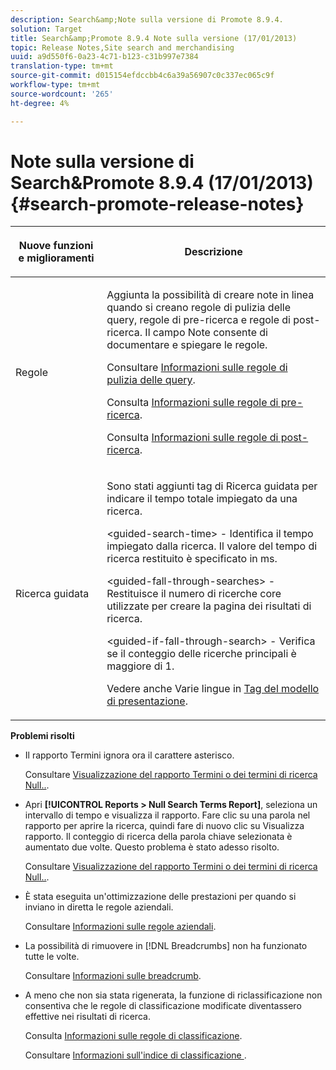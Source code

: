 ```yaml
---
description: Search&amp;Note sulla versione di Promote 8.9.4.
solution: Target
title: Search&amp;Promote 8.9.4 Note sulla versione (17/01/2013)
topic: Release Notes,Site search and merchandising
uuid: a9d550f6-0a23-4c71-b123-c31b997e7384
translation-type: tm+mt
source-git-commit: d015154efdccbb4c6a39a56907c0c337ec065c9f
workflow-type: tm+mt
source-wordcount: '265'
ht-degree: 4%

---
```



# Note sulla versione di Search&amp;Promote 8.9.4 (17/01/2013){#search-promote-release-notes}

<table> 
 <thead> 
  <tr> 
   <th colname="col1" class="entry"> <p>Nuove funzioni e miglioramenti </p> </th> 
   <th colname="col2" class="entry"> <p>Descrizione </p> </th> 
  </tr> 
 </thead>
 <tbody> 
  <tr> 
   <td colname="col1"> <p>Regole </p> </td> 
   <td colname="col2"> <p> Aggiunta la possibilità di creare note in linea quando si creano regole di pulizia delle query, regole di pre-ricerca e regole di post-ricerca. Il campo Note consente di documentare e spiegare le regole. </p> <p>Consultare <a href="../c-about-rules-menu/c-about-query-cleaning-rules.md#concept_17F3CDDC3C8A4128AF092A82B777B86C" format="dita" scope="local"> Informazioni sulle regole di pulizia delle query</a>. </p> <p>Consulta <a href="../c-about-rules-menu/c-about-pre-search-rules.md#concept_5BF84BB6FACB4645BA9CB7496A01CD1F" format="dita" scope="local"> Informazioni sulle regole di pre-ricerca</a>. </p> <p>Consulta <a href="../c-about-rules-menu/c-about-post-search-rules.md#concept_AF6ADFCC0ADF4A788003964939917FDE" format="dita" scope="local"> Informazioni sulle regole di post-ricerca</a>. </p> </td> 
  </tr> 
  <tr> 
   <td colname="col1"> <p>Ricerca guidata </p> </td> 
   <td colname="col2"> <p> Sono stati aggiunti tag di Ricerca guidata per indicare il tempo totale impiegato da una ricerca. </p> <p> <span class="codeph"> &lt;guided-search-time&gt;</span> - Identifica il tempo impiegato dalla ricerca. Il valore del tempo di ricerca restituito è specificato in ms. </p> <p> <span class="codeph"> &lt;guided-fall-through-searches&gt;</span> - Restituisce il numero di ricerche core utilizzate per creare la pagina dei risultati di ricerca. </p> <p> <span class="codeph"> &lt;guided-if-fall-through-search&gt;</span> - Verifica se il conteggio delle ricerche principali è maggiore di 1. </p> <p>Vedere anche Varie lingue in <a href="../c-appendices/c-templates.md#reference_F1BBF616BCEC4AD7B2548ECD3CA74C64" format="dita" scope="local"> Tag del modello di presentazione</a>. </p> </td> 
  </tr> 
 </tbody> 
</table>

**Problemi risolti**

* Il rapporto Termini ignora ora il carattere asterisco.

   Consultare [Visualizzazione del rapporto Termini o dei termini di ricerca Null..](../c-about-reports-menu/c-about-reports-menu.md#task_53B7ED1582DD4B0E8376546A7AFC789A).

* Apri **[!UICONTROL Reports > Null Search Terms Report]**, seleziona un intervallo di tempo e visualizza il rapporto. Fare clic su una parola nel rapporto per aprire la ricerca, quindi fare di nuovo clic su Visualizza rapporto. Il conteggio di ricerca della parola chiave selezionata è aumentato due volte. Questo problema è stato adesso risolto.

   Consultare [Visualizzazione del rapporto Termini o dei termini di ricerca Null..](../c-about-reports-menu/c-about-reports-menu.md#task_53B7ED1582DD4B0E8376546A7AFC789A).

* È stata eseguita un&#39;ottimizzazione delle prestazioni per quando si inviano in diretta le regole aziendali.

   Consultare [Informazioni sulle regole aziendali](../c-about-rules-menu/c-about-business-rules.md#concept_2A93D76216754D3D8412CDEA00BD26BD).

* La possibilità di rimuovere in [!DNL Breadcrumbs] non ha funzionato tutte le volte.

   Consultare [Informazioni sulle breadcrumb](../c-about-design-menu/c-about-breadcrumbs.md#concept_FB8A943C594A4A1593B118141DA61F03).

* A meno che non sia stata rigenerata, la funzione di riclassificazione non consentiva che le regole di classificazione modificate diventassero effettive nei risultati di ricerca.

   Consulta [Informazioni sulle regole di classificazione](../c-about-rules-menu/c-about-ranking-rules.md#concept_F555C076759B4E81B925441CFE707397).

   Consultare [Informazioni sull&#39;indice di classificazione ](../c-about-index-menu/c-about-re-rank-index.md#concept_147B0A9FCD51451787DA898E06F7C692).

